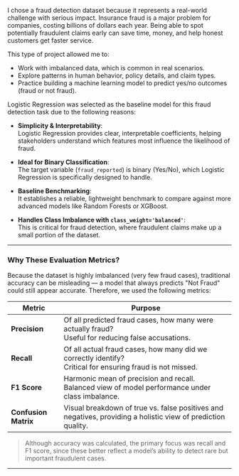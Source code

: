 I chose a fraud detection dataset because it represents a real-world challenge with serious impact. Insurance fraud is a major problem for companies, costing billions of dollars each year. Being able to spot potentially fraudulent claims early can save time, money, and help honest customers get faster service.

This type of project allowed me to:
- Work with imbalanced data, which is common in real scenarios.
- Explore patterns in human behavior, policy details, and claim types.
- Practice building a machine learning model to predict yes/no outcomes (fraud or not fraud).


Logistic Regression was selected as the baseline model for this fraud detection task due to the following reasons:

- **Simplicity & Interpretability**:  
  Logistic Regression provides clear, interpretable coefficients, helping stakeholders understand which features most influence the likelihood of fraud.

- **Ideal for Binary Classification**:  
  The target variable (`fraud_reported`) is binary (Yes/No), which Logistic Regression is specifically designed to handle.

- **Baseline Benchmarking**:  
  It establishes a reliable, lightweight benchmark to compare against more advanced models like Random Forests or XGBoost.

- **Handles Class Imbalance with `class_weight='balanced'`**:  
  This is critical for fraud detection, where fraudulent claims make up a small portion of the dataset.

---

### Why These Evaluation Metrics?

Because the dataset is highly imbalanced (very few fraud cases), traditional accuracy can be misleading — a model that always predicts "Not Fraud" could still appear accurate. Therefore, we used the following metrics:

| Metric         | Purpose                                                                 |
|----------------|-------------------------------------------------------------------------|
| **Precision**  | Of all predicted fraud cases, how many were actually fraud? <br>Useful for reducing false accusations. |
| **Recall**     | Of all actual fraud cases, how many did we correctly identify? <br>Critical for ensuring fraud is not missed. |
| **F1 Score**   | Harmonic mean of precision and recall. <br>Balanced view of model performance under class imbalance. |
| **Confusion Matrix** | Visual breakdown of true vs. false positives and negatives, providing a holistic view of prediction quality. |

> Although accuracy was calculated, the primary focus was recall and F1 score, since these better reflect a model’s ability to detect rare but important fraudulent cases.

---
